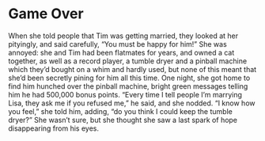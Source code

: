 Game Over=========



When she told people that Tim was getting married, they looked at her pityingly, and said carefully, “You must be happy for him!” She was annoyed: she and Tim had been flatmates for years, and owned a cat together, as well as a record player, a tumble dryer and a pinball machine which they’d bought on a whim and hardly used, but none of this meant that she’d been secretly pining for him all this time. One night, she got home to find him hunched over the pinball machine, bright green messages telling him he had 500,000 bonus points. “Every time I tell people I’m marrying Lisa, they ask me if you refused me,” he said, and she nodded. “I know how you feel,” she told him, adding, “do you think I could keep the tumble dryer?” She wasn’t sure, but she thought she saw a last spark of hope disappearing from his eyes.